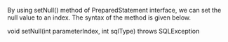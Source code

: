 By using setNull() method of PreparedStatement interface, we can set the
null value to an index. The syntax of the method is given below.

void setNull(int parameterIndex, int sqlType) throws SQLException